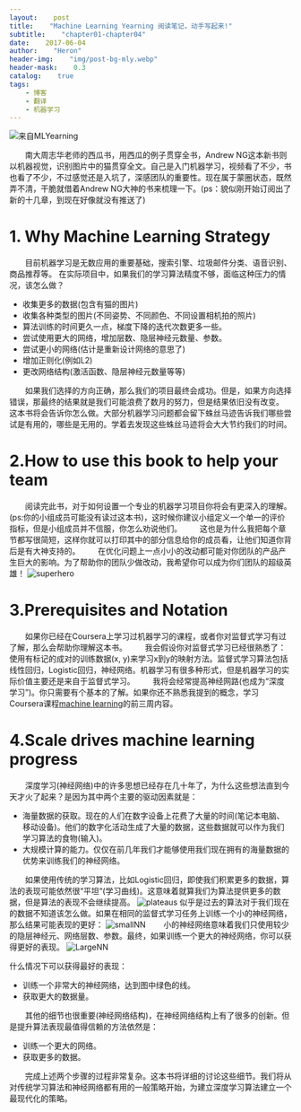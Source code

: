 ```yaml
---
layout:    post
title:    "Machine Learning Yearning 阅读笔记，动手写起来!"
subtitle:    "chapter01-chapter04"
date:    2017-06-04
author:    "Heron"
header-img:    "img/post-bg-mly.webp"
header-mask:    0.3
catalog:    true
tags:
    - 博客
    - 翻译
    - 机器学习
---
```


![来自MLYearning](https://cloud.githubusercontent.com/assets/12608255/26760005/a8205150-4940-11e7-86a6-75975920f3b9.jpg)

  南大周志华老师的西瓜书，用西瓜的例子贯穿全书，Andrew NG这本新书则以机器视觉，识别图片中的猫贯穿全文。自己是入门机器学习，视频看了不少，书也看了不少，不过感觉还是入坑了，深感团队的重要性。现在属于蒙圈状态，既然弄不清，干脆就借着Andrew NG大神的书来梳理一下。(ps：貌似刚开始订阅出了新的十几章，到现在好像就没有推送了)
# 1. Why Machine Learning Strategy
&emsp;&emsp;目前机器学习是无数应用的重要基础，搜索引擎、垃圾邮件分类、语音识别、商品推荐等。
在实际项目中，如果我们的学习算法精度不够，面临这种压力的情况，该怎么做？
- 收集更多的数据(包含有猫的图片)
- 收集各种类型的图片(不同姿势、不同颜色、不同设置相机拍的照片)
- 算法训练的时间更久一点，梯度下降的迭代次数更多一些。
- 尝试使用更大的网络，增加层数、隐层神经元数量、参数。
- 尝试更小的网络(估计是重新设计网络的意思了)
- 增加正则化(例如L2)
- 更改网络结构(激活函数、隐层神经元数量等等)

&emsp;&emsp;如果我们选择的方向正确，那么我们的项目最终会成功。但是，如果方向选择错误，那最终的结果就是我们可能浪费了数月的努力，但是结果依旧没有改变。
这本书将会告诉你怎么做。大部分机器学习问题都会留下蛛丝马迹告诉我们哪些尝试是有用的，哪些是无用的。学着去发现这些蛛丝马迹将会大大节约我们的时间。

# 2.How to use this book to help your team
&emsp;&emsp;阅读完此书，对于如何设置一个专业的机器学习项目你将会有更深入的理解。(ps:你的小组成员可能没有读过这本书)，这时候你建议小组定义一个单一的评价指标，但是小组成员并不信服，你怎么劝说他们。
&emsp;&emsp;这也是为什么我把每个章节都写很简短，这样你就可以打印其中的部分信息给你的成员看，让他们知道你背后是有大神支持的。
&emsp;&emsp;在优化问题上一点小小的改动都可能对你团队的产品产生巨大的影响。为了帮助你的团队少做改动，我希望你可以成为你们团队的超级英雄！
![superhero](https://cloud.githubusercontent.com/assets/12608255/26760175/879154c6-4944-11e7-901b-893ea21805f8.jpg)

# 3.Prerequisites and Notation
&emsp;&emsp;如果你已经在Coursera上学习过机器学习的课程，或者你对监督式学习有过了解，那么会帮助你理解这本书。
&emsp;&emsp;我会假设你对监督式学习已经很熟悉了：使用有标记的成对的训练数据(x, y)来学习x到y的映射方法。监督式学习算法包括线性回归，Logistic回归，神经网络。机器学习有很多种形式，但是机器学习的实际价值主要还是来自于监督式学习。
&emsp;&emsp;我将会经常提高神经网路(也成为“深度学习”)。你只需要有个基本的了解。如果你还不熟悉我提到的概念，学习Coursera课程[machine learning](http://ml-class.org)的前三周内容。

# 4.Scale drives machine learning progress
&emsp;&emsp;深度学习(神经网络)中的许多思想已经存在几十年了，为什么这些想法直到今天才火了起来？是因为其中两个主要的驱动因素就是：
- 海量数据的获取。现在的人们在数字设备上花费了大量的时间(笔记本电脑、移动设备)。他们的数字化活动生成了大量的数据，这些数据就可以作为我们学习算法的食物(输入)。
- 大规模计算的能力。仅仅在前几年我们才能够使用我们现在拥有的海量数据的优势来训练我们的神经网络。

&emsp;&emsp;如果使用传统的学习算法，比如Logistic回归，即使我们积累更多的数据，算法的表现可能依然很“平坦“(学习曲线)。这意味着就算我们为算法提供更多的数据，但是算法的表现不会继续提高。
![plateaus](https://cloud.githubusercontent.com/assets/12608255/26760402/8cc91960-4949-11e7-88e5-8966091c7ab6.png)
似乎是过去的算法对于我们现在的数据不知道该怎么做。如果在相同的监督式学习任务上训练一个小的神经网络，那么结果可能表现的更好：
![smallNN](https://cloud.githubusercontent.com/assets/12608255/26760780/e87569ee-4953-11e7-8611-7b143bea6d20.png)
&emsp;&emsp;小的神经网络意味着我们只使用较少的隐层神经元、网络层数、参数。最终，如果训练一个更大的神经网络，你可以获得更好的表现。
![LargeNN](https://cloud.githubusercontent.com/assets/12608255/26760797/2adf6af0-4954-11e7-89aa-b7de3bfa9ac9.png)

什么情况下可以获得最好的表现：

- 训练一个非常大的神经网络，达到图中绿色的线。
- 获取更大的数据量。

&emsp;&emsp;其他的细节也很重要(神经网络结构)，在神经网络结构上有了很多的创新。但是提升算法表现最值得信赖的方法依然是：
- 训练一个更大的网络。
- 获取更多的数据。

&emsp;&emsp;完成上述两个步骤的过程非常复杂。这本书将详细的讨论这些细节。我们将从对传统学习算法和神经网络都有用的一般策略开始，为建立深度学习算法建立一个最现代化的策略。



